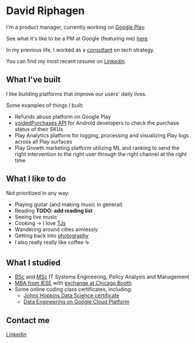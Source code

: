 # David Riphagen

I'm a product manager, currently working on [Google Play](https://play.google.com/store?hl=en).

See what it's like to be a PM at Google (featuring me) [here](https://www.youtube.com/watch?v=MIq7oqgIZUw).

In my previous life, I worked as a [consultant](https://www.mckinsey.com) on tech strategy.

You can find my most recent resume on [Linkedin](https://www.linkedin.com/in/david-riphagen-2bb3435).


## What I've built

I like building platforms that improve our users' daily lives.

Some examples of things I built:

- Refunds abuse platform on Google Play
- [voidedPurchases API](https://developers.google.com/android-publisher/voided-purchases) for Android developers to check the purchase status of their SKUs
- Play Analytics platform for logging, processing and visualizing Play logs across all Play surfaces
- Play Growth marketing platform utilizing ML and ranking to send the right intervention to the right user through the right channel at the right time

## What I like to do

Not prioritized in any way:

- Playing guitar (and making music in general)
- Reading **TODO: add reading list**
- Seeing live music
- Cooking -> I love [TJs](https://www.traderjoes.com/)
- Wandering around cities aimlessly
- Getting back into [photography](https://www.eyeem.com/u/davidriphagen)
- I also really really like coffee :coffee:

## What I studied

- [BSc](https://www.tudelft.nl/en/education/programmes/bachelors/tb/bsc-technische-bestuurskunde/) and [MSc](https://www.tudelft.nl/onderwijs/opleidingen/masters/cosem/msc-complex-systems-engineering-and-management/) IT Systems Engineering, Policy Analysis and Management
- [MBA from IESE](https://mba.iese.edu/) with [exchange at Chicago Booth](https://www.chicagobooth.edu/programs/full-time/academics/international-studies/ibep)
- Some online coding class certificates, including:
    * [Johns Hopkins Data Science certificate](https://www.coursera.org/account/accomplishments/specialization/N5E5W5LWR38J)
    * [Data Engineering on Google Cloud Platform](https://www.coursera.org/specializations/gcp-data-machine-learning?utm_source=googlecloud&utm_medium=institutions&utm_campaign=GoogleCloud_Training_DE_specialization)

## Contact me

[Linkedin](https://www.linkedin.com/in/david-riphagen-2bb3435)
